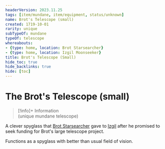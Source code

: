 ```yaml
---
headerVersion: 2023.11.25
tags: [item/mundane, item/equipment, status/unknown]
name: Brot's Telescope (small)
created: 1719-10-01
rarity: unique
subTypeOf: mundane
typeOf: telescope
whereabouts:
- {type: home, location: Brot Starsearcher}
- {type: home, location: Izgil Moonseeker}
title: Brot's Telescope (Small)
hide_toc: true
hide_backlinks: true
hide: [toc]
---
```

# The Brot's Telescope (small)
>[!info]+ Information  
> (unique mundane telescope)  
>   
>   
>> 

A clever spyglass that [Brot Starsearcher](<../../../people/dwarves/brot-starsearcher.md>) gave to [Izgil](<../../../people/pcs/cleenseau/izgil-moonseeker.md>) after he promised to seek funding for Brot's large telescope project.

Functions as a spyglass with better than usual field of vision.